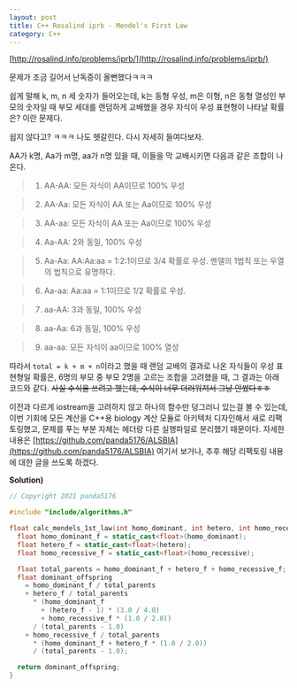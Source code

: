 ```yaml
---
layout: post
title: C++ Rosalind iprb - Mendel's First Law
category: C++
---
```


[http://rosalind.info/problems/iprb/](http://rosalind.info/problems/iprb/)

문제가 조금 길어서 난독증이 올뻔했다ㅋㅋㅋ

쉽게 말해 k, m, n 세 숫자가 들어오는데, k는 동형 우성, m은 이형, n은 동형 열성인 부모의 숫자일 때 부모 세대를 랜덤하게 교배했을 경우 자식이 우성 표현형이 나타날 확률은? 이란 문제다.

쉽지 않다고? ㅋㅋㅋ 나도 헷갈린다. 다시 자세히 들여다보자.

<!--description-->

AA가 k명, Aa가 m명, aa가 n명 있을 때, 이들을 막 교배시키면 다음과 같은 조합이 나온다.



>1) AA-AA: 모든 자식이 AA이므로 100% 우성

>2) AA-Aa: 모든 자식이 AA 또는 Aa이므로 100% 우성

>3) AA-aa: 모든 자식이 AA 또는 Aa이므로 100% 우성

>4) Aa-AA: 2와 동일, 100% 우성

>5) Aa-Aa: AA:Aa:aa = 1:2:1이므로 3/4 확률로 우성. 멘델의 1법칙 또는 우열의 법칙으로 유명하다.

>6) Aa-aa: Aa:aa = 1:1이므로 1/2 확률로 우성.

>7) aa-AA: 3과 동일, 100% 우성

>8) aa-Aa: 6과 동일, 100% 우성

>9) aa-aa: 모든 자식이 aa이므로 100% 열성



따라서 ```total = k + m + n```이라고 했을 때 랜덤 교배의 결과로 나온 자식들이 우성 표현형일 확률은, 6명의 부모 중 부모 2명을 고르는 조합을 고려했을 때, 그 결과는 아래 코드와 같다. ~~사실 수식을 쓰려고 했는데, 수식이 너무 더러워져서 그냥 안썼다ㅎㅎ~~

이전과 다르게 iostream을 고려하지 않고 하나의 함수만 덩그러니 있는걸 볼 수 있는데, 이번 기회에 모든 계산을 C++용 biology 계산 모듈로 아키텍처 디자인해서 새로 리팩토링했고, 문제를 푸는 부분 자체는 헤더랑 다른 실행파일로 분리했기 때문이다. 자세한 내용은 [https://github.com/panda5176/ALSBIA](https://github.com/panda5176/ALSBIA) 여기서 보거나, 추후 해당 리팩토링 내용에 대한 글을 쓰도록 하겠다.

**Solution)**

```c++
// Copyright 2021 panda5176

#include "include/algorithms.h"

float calc_mendels_1st_law(int homo_dominant, int hetero, int homo_recessive) {
  float homo_dominant_f = static_cast<float>(homo_dominant);
  float hetero_f = static_cast<float>(hetero);
  float homo_recessive_f = static_cast<float>(homo_recessive);

  float total_parents = homo_dominant_f + hetero_f + homo_recessive_f;
  float dominant_offspring
    = homo_dominant_f / total_parents
    + hetero_f / total_parents
      * (homo_dominant_f
        + (hetero_f - 1) * (3.0 / 4.0)
        + homo_recessive_f * (1.0 / 2.0))
      / (total_parents - 1.0)
    + homo_recessive_f / total_parents
      * (homo_dominant_f + hetero_f * (1.0 / 2.0))
      / (total_parents - 1.0);

  return dominant_offspring;
}
```
